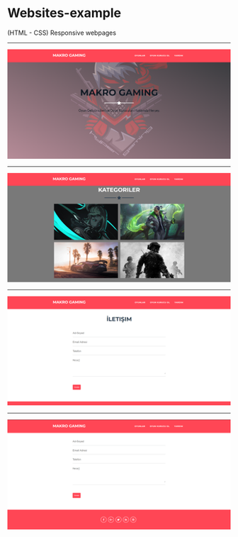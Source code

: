 # Websites-example
(HTML - CSS) Responsive webpages

<hr>
<img src="projectSS/1.png">
<hr>
<img src="projectSS/2.png">
<hr>
<img src="projectSS/3.png">
<hr>
<img src="projectSS/4.png">